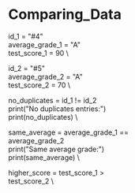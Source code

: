 # Comparing_Data

id_1 = "#4" \
average_grade_1 = "A" \
test_score_1 = 90 \

id_2 = "#5" \
average_grade_2 = "A" \
test_score_2 = 70 \

no_duplicates = id_1 != id_2 \
print("No duplicates entries:") \
print(no_duplicates) \

same_average = average_grade_1 == \
average_grade_2 \
print("Same average grade:") \
print(same_average) \

higher_score = test_score_1 > \
test_score_2 \ 

